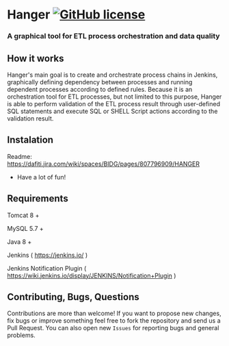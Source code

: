 # Hanger [![GitHub license](https://img.shields.io/github/license/dafiti/causalimpact.svg)](https://bitbucket.org/dafiti/bi_dafiti_group_hanger/src/master/license)
### A graphical tool for ETL process orchestration and data quality

## How it works
Hanger's main goal is to create and orchestrate process chains in Jenkins, graphically defining dependency between processes and running dependent processes according to defined rules. Because it is an orchestration tool for ETL processes, but not limited to this purpose, Hanger is able to perform validation of the ETL process result through user-defined SQL statements and execute SQL or SHELL Script actions according to the validation result. 

## Instalation

Readme: https://dafiti.jira.com/wiki/spaces/BIDG/pages/807796909/HANGER

* Have a lot of fun!


## Requirements

Tomcat 8 +

MySQL 5.7 +

Java 8 +

Jenkins ( https://jenkins.io/ )

Jenkins Notification Plugin ( https://wiki.jenkins.io/display/JENKINS/Notification+Plugin )


## Contributing, Bugs, Questions
Contributions are more than welcome! If you want to propose new changes, fix bugs or improve something feel free to fork the repository and send us a Pull Request. You can also open new `Issues` for reporting bugs and general problems.
